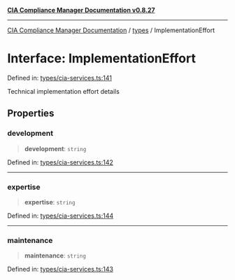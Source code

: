 [**CIA Compliance Manager Documentation v0.8.27**](../../README.md)

***

[CIA Compliance Manager Documentation](../../modules.md) / [types](../README.md) / ImplementationEffort

# Interface: ImplementationEffort

Defined in: [types/cia-services.ts:141](https://github.com/Hack23/cia-compliance-manager/blob/26bb73ca86d23be8656cdd29d12202323a449310/src/types/cia-services.ts#L141)

Technical implementation effort details

## Properties

### development

> **development**: `string`

Defined in: [types/cia-services.ts:142](https://github.com/Hack23/cia-compliance-manager/blob/26bb73ca86d23be8656cdd29d12202323a449310/src/types/cia-services.ts#L142)

***

### expertise

> **expertise**: `string`

Defined in: [types/cia-services.ts:144](https://github.com/Hack23/cia-compliance-manager/blob/26bb73ca86d23be8656cdd29d12202323a449310/src/types/cia-services.ts#L144)

***

### maintenance

> **maintenance**: `string`

Defined in: [types/cia-services.ts:143](https://github.com/Hack23/cia-compliance-manager/blob/26bb73ca86d23be8656cdd29d12202323a449310/src/types/cia-services.ts#L143)
